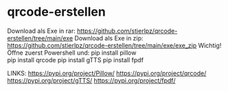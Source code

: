 # qrcode-erstellen
Download als Exe  in rar:  https://github.com/stierlpz/qrcode-erstellen/tree/main/exe
Download als Exe  in zip:  https://github.com/stierlpz/qrcode-erstellen/tree/main/exe/exe_zip
Wichtig! 
Öffne zuerst Powershell und:
pip install pillow          
pip install qrcode 
pip install gTTS
pip install fpdf

LINKS:
https://pypi.org/project/Pillow/
https://pypi.org/project/qrcode/
https://pypi.org/project/gTTS/
https://pypi.org/project/fpdf/

